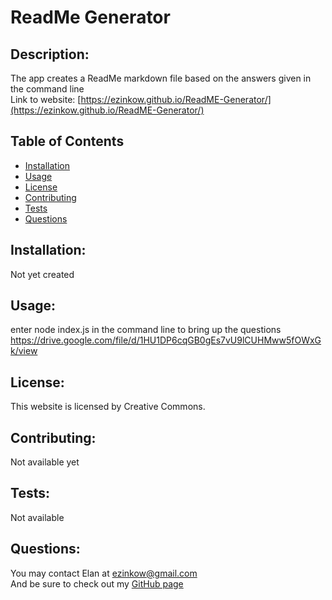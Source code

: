 

# ReadMe Generator
## Description:
The app creates a ReadMe markdown file based on the answers given in the command line<br>
Link to website: [https://ezinkow.github.io/ReadME-Generator/](https://ezinkow.github.io/ReadME-Generator/)
## Table of Contents

* [Installation](#installation)
* [Usage](#usage)
* [License](#license)
* [Contributing](#contributing)
* [Tests](#tests)
* [Questions](#questions)

## Installation:
Not yet created
## Usage:
enter node index.js in the command line to bring up the questions
https://drive.google.com/file/d/1HU1DP6cqGB0gEs7vU9lCUHMww5fOWxGk/view
## License:
This website is licensed by Creative Commons.
## Contributing:
Not available yet
## Tests:
Not available
## Questions:
You may contact Elan at ezinkow@gmail.com<br>
And be sure to check out my [GitHub page](github.com/ezinkow)
